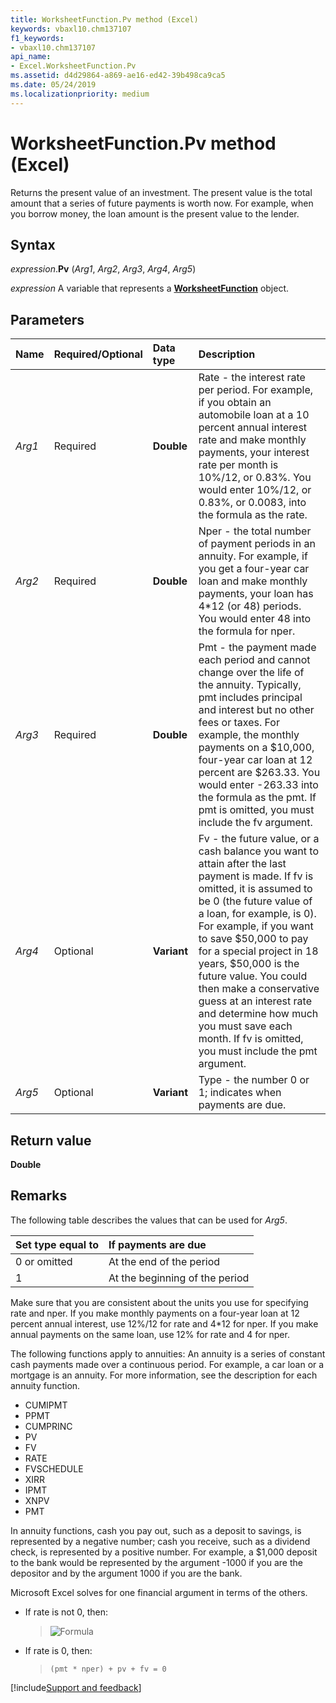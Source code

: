 ```yaml
---
title: WorksheetFunction.Pv method (Excel)
keywords: vbaxl10.chm137107
f1_keywords:
- vbaxl10.chm137107
api_name:
- Excel.WorksheetFunction.Pv
ms.assetid: d4d29864-a869-ae16-ed42-39b498ca9ca5
ms.date: 05/24/2019
ms.localizationpriority: medium
---
```



# WorksheetFunction.Pv method (Excel)

Returns the present value of an investment. The present value is the total amount that a series of future payments is worth now. For example, when you borrow money, the loan amount is the present value to the lender.


## Syntax

_expression_.**Pv** (_Arg1_, _Arg2_, _Arg3_, _Arg4_, _Arg5_)

_expression_ A variable that represents a **[WorksheetFunction](Excel.WorksheetFunction.md)** object.


## Parameters

|Name|Required/Optional|Data type|Description|
|:-----|:-----|:-----|:-----|
| _Arg1_|Required| **Double**|Rate - the interest rate per period. For example, if you obtain an automobile loan at a 10 percent annual interest rate and make monthly payments, your interest rate per month is 10%/12, or 0.83%. You would enter 10%/12, or 0.83%, or 0.0083, into the formula as the rate.|
| _Arg2_|Required| **Double**|Nper - the total number of payment periods in an annuity. For example, if you get a four-year car loan and make monthly payments, your loan has 4*12 (or 48) periods. You would enter 48 into the formula for nper.|
| _Arg3_|Required| **Double**|Pmt - the payment made each period and cannot change over the life of the annuity. Typically, pmt includes principal and interest but no other fees or taxes. For example, the monthly payments on a $10,000, four-year car loan at 12 percent are $263.33. You would enter -263.33 into the formula as the pmt. If pmt is omitted, you must include the fv argument.|
| _Arg4_|Optional| **Variant**|Fv - the future value, or a cash balance you want to attain after the last payment is made. If fv is omitted, it is assumed to be 0 (the future value of a loan, for example, is 0). For example, if you want to save $50,000 to pay for a special project in 18 years, $50,000 is the future value. You could then make a conservative guess at an interest rate and determine how much you must save each month. If fv is omitted, you must include the pmt argument.|
| _Arg5_|Optional| **Variant**|Type - the number 0 or 1; indicates when payments are due.|

## Return value

**Double**


## Remarks

The following table describes the values that can be used for _Arg5_.

|Set type equal to|If payments are due|
|:-----|:-----|
|0 or omitted|At the end of the period|
|1|At the beginning of the period|

Make sure that you are consistent about the units you use for specifying rate and nper. If you make monthly payments on a four-year loan at 12 percent annual interest, use 12%/12 for rate and 4*12 for nper. If you make annual payments on the same loan, use 12% for rate and 4 for nper.
    
The following functions apply to annuities: An annuity is a series of constant cash payments made over a continuous period. For example, a car loan or a mortgage is an annuity. For more information, see the description for each annuity function.

- CUMIPMT
- PPMT 
- CUMPRINC
- PV 
- FV
- RATE 
- FVSCHEDULE
- XIRR 
- IPMT
- XNPV
- PMT

In annuity functions, cash you pay out, such as a deposit to savings, is represented by a negative number; cash you receive, such as a dividend check, is represented by a positive number. For example, a $1,000 deposit to the bank would be represented by the argument -1000 if you are the depositor and by the argument 1000 if you are the bank.
    
Microsoft Excel solves for one financial argument in terms of the others. 

- If rate is not 0, then:

  > ![Formula](../images/awfpv_ZA06051237.gif)
  
- If rate is 0, then: 

  > `(pmt * nper) + pv + fv = 0`
    


[!include[Support and feedback](~/includes/feedback-boilerplate.md)]